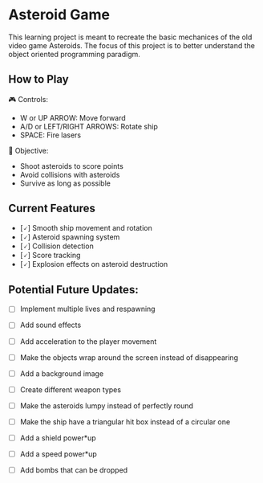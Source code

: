 
# Asteroid Game 

This learning project is meant to recreate the basic mechanices of the old video game Asteroids. The focus of this project is to better understand the object oriented programming paradigm. 

## How to Play
🎮 Controls:
* W or UP ARROW: Move forward
* A/D or LEFT/RIGHT ARROWS: Rotate ship
* SPACE: Fire lasers

🎯 Objective:
* Shoot asteroids to score points
* Avoid collisions with asteroids
* Survive as long as possible

## Current Features
* [🗸] Smooth ship movement and rotation
* [🗸] Asteroid spawning system
* [🗸] Collision detection
* [🗸] Score tracking
* [🗸] Explosion effects on asteroid destruction


## Potential Future Updates:
* [ ] Implement multiple lives and respawning 
* [ ] Add sound effects
* [ ] Add acceleration to the player movement 
* [ ] Make the objects wrap around the screen instead of disappearing 
* [ ] Add a background image 
* [ ] Create different weapon types 
* [ ] Make the asteroids lumpy instead of perfectly round 
* [ ] Make the ship have a triangular hit box instead of a circular one 
* [ ] Add a shield power*up 
* [ ] Add a speed power*up 
* [ ] Add bombs that can be dropped
      
